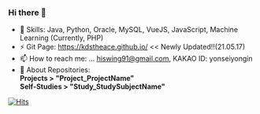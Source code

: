 ### Hi there 👋

- 🌱 Skills: Java, Python, Oracle, MySQL, VueJS, JavaScript, Machine Learning (Currently, PHP)
- ⚡ Git Page: https://kdstheace.github.io/ << Newly Updated!!(21.05.17)
- 📫 How to reach me: ... hiswing91@gmail.com, KAKAO ID: yonseiyongin
- 💬 About Repositories:<br>
  **Projects > "Project_ProjectName"**<br>
  **Self-Studies > "Study_StudySubjectName"**<br>
  
  
[![Hits](https://hits.seeyoufarm.com/api/count/incr/badge.svg?url=https%3A%2F%2Fgithub.com%2Fkdstheace&count_bg=%2379C83D&title_bg=%23555555&icon=&icon_color=%23E7E7E7&title=hits&edge_flat=false)](https://hits.seeyoufarm.com)
<!--
**kdstheace/kdstheace** is a ✨ _special_ ✨ repository because its `README.md` (this file) appears on your GitHub profile.

Here are some ideas to get you started:



- 👯 I’m looking to collaborate on ...
- 🤔 I’m looking for help with ...


- 😄 Pronouns: ...

-->
